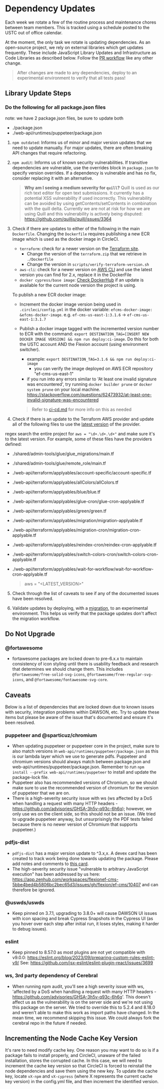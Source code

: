 # Dependency Updates

Each week we rotate a few of the routine process and maintenance chores between team members. This is tracked using a schedule posted to the USTC out of office calendar.

At the moment, the only task we rotate is updating dependencies. As an open-source project, we rely on external libraries which get updates frequently. These include JavaScript Library Updates and Infrastructure as Code Libraries as described below. Follow the [PR workflow](./pr-workflow.md) like any other change.

> After changes are made to any dependencies, deploy to an experimental environment to verify that all tests pass!

## Library Update Steps

### Do the following for all package.json files

note: we have 2 package.json files, be sure to update both
  - ./package.json
  - ./web-api/runtimes/puppeteer/package.json

1. `npm outdated`: Informs us of minor and major version updates that we need to update manually. For major updates, there are often breaking API changes that require refactoring.

2. `npm audit`: Informs us of known security vulnerabilities. If transitive dependencies are vulnerable, use the overrides block in `package.json` to specify version overrides. If a dependency is vulnerable and has no fix, consider replacing it with an alternative.

   > **Why am I seeing a medium severity for `quill`?**
   > Quill is used as our rich text editor for open text submissions. It currently has a potential XSS vulnerability if used incorrectly. This vulnerability can be avoided by using getContents/setContents in combination with the quill delta. Currently we are not at risk for how we are using Quill and this vulnerability is actively being disputed: https://github.com/quilljs/quill/issues/3364

3. Check if there are updates to either of the following in the main `Dockerfile`. Changing the `Dockerfile` requires publishing a new ECR image which is used as the docker image in CircleCI.

    - `terraform`: check for a newer version on the [Terraform site](https://www.terraform.io/downloads).
      - Change the version of the `terraform.zip` that we retrieve in `./Dockerfile`
      - Change the version in `scripts/verify-terraform-version.sh`
    - `aws-cli`: check for a newer version on [AWS CLI](https://github.com/aws/aws-cli/tags) and use the latest version you can find for 2.x, replace it in the DockerFile
    - `docker cypress/base image`: [Check DockerHub](https://hub.docker.com/r/cypress/browsers/tags?page=1&name=node-20) if an update is available for the current node version the project is using.

   To publish a new ECR docker image:

   - Increment the docker image version being used in `.circleci/config.yml` in the docker variable:
   `efcms-docker-image: &efcms-docker-image`. e.g. `ef-cms-us-east-1:3.1.6` -> `ef-cms-us-east-1:3.1.7`
   - Publish a docker image tagged with the incremented version number to ECR with the command: `export DESTINATION_TAG=[INSERT NEW DOCKER IMAGE VERSION] && npm run deploy:ci-image`. Do this for both the USTC account AND the Flexion account (using environment switcher).
     - example: `export DESTINATION_TAG=3.1.6 && npm run deploy:ci-image`
		 - you can verify the image deployed on AWS ECR repository "ef-cms-us-east-1"
     - if you run into any errors similar to 'At least one invalid signature was encountered', try running  `docker builder prune` or `docker system prune` on your local machine. https://stackoverflow.com/questions/62473932/at-least-one-invalid-signature-was-encountered

     > Refer to [ci-cd.md](ci-cd.md#docker) for more info on this as needed

4. Check if there is an update to the Terraform AWS provider and update all of the following files to use the [latest version](https://registry.terraform.io/providers/hashicorp/aws/latest) of the provider.

regex search the entire project for `aws = "\d+.\d+.\d+"` and make sure it's to the latest version.  For example, some of these files have the providers defined:

 - ./shared/admin-tools/glue/glue_migrations/main.tf
 - ./shared/admin-tools/glue/remote_role/main.tf
 - ./web-api/terraform/applyables/account-specific/account-specific.tf
 - ./web-api/terraform/applyables/allColors/allColors.tf
 - ./web-api/terraform/applyables/blue/blue.tf
 - ./web-api/terraform/applyables/glue-cron/glue-cron-applyable.tf
 - ./web-api/terraform/applyables/green/green.tf
 - ./web-api/terraform/applyables/migration/migration-applyable.tf
 - ./web-api/terraform/applyables/migration-cron/migration-cron-applyable.tf
 - ./web-api/terraform/applyables/reindex-cron/reindex-cron-applyable.tf
 - ./web-api/terraform/applyables/switch-colors-cron/switch-colors-cron-applyable.tf
 - ./web-api/terraform/applyables/wait-for-workflow/wait-for-workflow-cron-applyable.tf

	> aws = "<LATEST_VERSION>"

5. Check through the list of caveats to see if any of the documented issues have been resolved.

6. Validate updates by deploying, with a [migration](./additional-resources/blue-green-migration.md#manual-migration-steps), to an experimental environment. This helps us verify that the package updates don't affect the migration workflow.

## Do Not Upgrade

### @fortawesome

- fortawesome packages are locked down to pre-6.x.x to maintain consistency of icon styling until there is usability feedback and research that determines we should change them. This includes `@fortawesome/free-solid-svg-icons`, `@fortawesome/free-regular-svg-icons`, and `@fortawesome/fontawesome-svg-core`.

## Caveats

Below is a list of dependencies that are locked down due to known issues with security, integration problems within DAWSON, etc. Try to update these items but please be aware of the issue that's documented and ensure it's been resolved.

### puppeteer and @sparticuz/chromium

- When updating puppeteer or puppeteer core in the project, make sure to also match versions in `web-api/runtimes/puppeteer/package.json` as this is our lambda layer which we use to generate pdfs. Puppeteer and chromium versions should always match between package.json and web-api/runtimes/puppeteer/package.json.  Remember to run `npm install --prefix web-api/runtimes/puppeteer` to install and update the package-lock file.
- Puppeteer also has recommended versions of Chromium, so we should make sure to use the recommended version of chromium for the version of puppeteer that we are on.
- There is a high-severity security issue with ws (ws affected by a DoS when handling a request with many HTTP headers - https://github.com/advisories/GHSA-3h5v-q93c-6h6q); however, we only use ws on the client side, so this should not be an issue. (We tried to upgrade puppeteer anyway, but unsurprisingly the PDF tests failed because there is no newer version of Chromium that supports puppeteer.)

### pdfjs-dist

- `pdfjs-dist` has a major version update to ^3.x,x. A devex card has been created to track work being done towards updating the package. Please add notes and comments to [this card](https://trello.com/c/gjDzhUkb/1111-upgrade-pdfjs-dist).
- The high-severity security issue "vulnerable to arbitrary JavaScript execution" has been addressed by us here: https://app.zenhub.com/workspaces/flexionef-cms-5bbe4bed4b5806bc2bec65d3/issues/gh/flexion/ef-cms/10407 and can therefore be ignored.

### @uswds/uswds
- Keep pinned on 3.7.1, upgrading to 3.8.0+ will cause DAWSON UI issues with icon spacing and break Cypress Snapshots in the Cypress UI (as you hover over each step after initial run, it loses styles, making it harder to debug issues).

### eslint
- Keep pinned to 8.57.0 as most plugins are not yet compatible with v9.0.0: https://eslint.org/blog/2023/09/preparing-custom-rules-eslint-v9/
See: https://github.com/jsx-eslint/eslint-plugin-react/issues/3699

### ws, 3rd party dependency of Cerebral
- When running npm audit, you'll see a high severity issue with ws, 'affected by a DoS when handling a request with many HTTP headers - https://github.com/advisories/GHSA-3h5v-q93c-6h6q'. This doesn't affect us as the vulnerability is on the server side and we're not using this package on the server. We tried to override this to 5.2.4 and 8.18.0 and weren't able to make this work as import paths have changed. In the mean time, we recommend skipping this issue. We could always fork the cerebral repo in the future if needed.

## Incrementing the Node Cache Key Version

It's rare to need modify cache key. One reason you may want to do so is if a package fails to install properly, and CircleCI, unaware of the failed installation, stores the corrupted cache. In this case, we will need to increment the cache key version so that CircleCI is forced to reinstall the node dependencies and save them using the new key. To update the cache key, locate `vX-npm` and `vX-cypress` (where X represents the current cache key version) in the config.yml file, and then increment the identified version.

